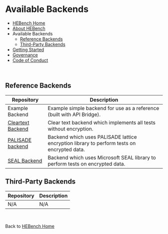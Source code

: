 # Available Backends

- [HEBench Home](README.md)
- [About HEBench](about_hebench.md)
- Available Backends
  - [Reference Backends](#reference-backends)
  - [Third-Party Backends](#third-party-backends)
- [Getting Started](quickstart_guide.md)
- [Governance](governance.md)
- [Code of Conduct](conduct.md)

<br>

## Reference Backends

  Repository   | Description
-------------- | ------------
Example Backend   | Example simple backend for use as a reference (built with API Bridge).
[Cleartext Backend](https://github.com/hebench/backend-cpu-cleartext)  | Clear text backend which implements all tests without encryption.
[PALISADE backend](https://github.com/hebench/backend-cpu-palisade) | Backend which uses PALISADE lattice encryption library to perform tests on encrypted data.
[SEAL Backend](https://github.com/hebench/backend-cpu-seal)       | Backend which uses Microsoft SEAL library to perform tests on encrypted data.

## Third-Party Backends

Repository | Description
-------------- | ------------
N/A | N/A

<br/>

Back to [HEBench Home](README.md)
